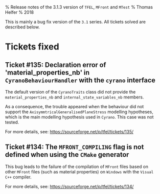 % Release notes of the 3.1.3 version of `TFEL`, `MFront` and `MTest`
% Thomas Helfer
% 2018

This is mainly a bug fix version of the `3.1` series. All tickets
solved are described below.

# Tickets fixed

## Ticket #135: Declaration error of 'material_properties_nb' in `CyranoBehaviourHandler` with the `cyrano` interface

The default version of the `CyranoTraits` class did not provide the
`material_properties_nb` and `internal_state_variables_nb` members.

As a consequence, the trouble appeared when the behaviour did not
support the `AxisymmtricalGeneralisedPlaneStress` modelling
hypotheses, which is the main modelling hypothesis used in
`Cyrano`. This case was not tested.

For more details, see: <https://sourceforge.net/p/tfel/tickets/135/>

## Ticket #134: The `MFRONT_COMPILING` flag is not defined when using the `CMake` generator

This bug leads to the failure of the compilation of `MFront` files based
on other `MFront` files (such as material properties) on `Windows` with
the `Visual` `C++` compiler.

For more details, see: <https://sourceforge.net/p/tfel/tickets/134/>
